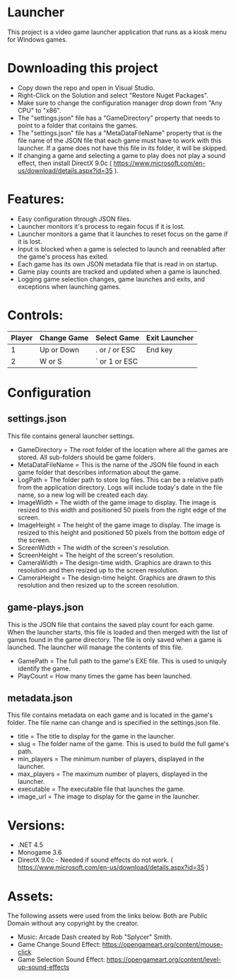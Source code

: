 # Launcher
This project is a video game launcher application that runs as a kiosk menu for Windows games.

# Downloading this project
- Copy down the repo and open in Visual Studio.
- Right-Click on the Solution and select "Restore Nuget Packages".
- Make sure to change the configuration manager drop down from "Any CPU" to "x86".
- The "settings.json" file has a "GameDirectory" property that needs to point to a folder that contains the games.
- The "settings.json" file has a "MetaDataFileName" property that is the file name of the JSON file that each game must have to work with this launcher. If a game does not have this file in its folder, it will be skipped.
- If changing a game and selecting a game to play does not play a sound effect, then install DirectX 9.0c ( https://www.microsoft.com/en-us/download/details.aspx?id=35 ).

# Features:
- Easy configuration through JSON files.
- Launcher monitors it's process to regain focus if it is lost.
- Launcher monitors a game that it launches to reset focus on the game if it is lost.
- Input is blocked when a game is selected to launch and reenabled after the game's process has exited.
- Each game has its own JSON metadata file that is read in on startup.
- Game play counts are tracked and updated when a game is launched.
- Logging game selection changes, game launches and exits, and exceptions when launching games.

# Controls:
| Player | Change Game | Select Game   | Exit Launcher |
|--------|-------------|---------------|---------------|
| 1      | Up or Down  | . or / or ESC | End key       |
| 2      | W or S      | ` or 1 or ESC |               |

# Configuration
## settings.json
This file contains general launcher settings.
- GameDirectory    = The root folder of the location where all the games are stored. All sub-folders should be game folders.
- MetaDataFileName = This is the name of the JSON file found in each game folder that describes information about the game.
- LogPath          = The folder path to store log files.  This can be a relative path from the application directory.  Logs will include today's date in the file name, so a new log will be created each day.
- ImageWidth       = The width of the game image to display.  The image is resized to this width and positioned 50 pixels from the right edge of the screen.
- ImageHeight      = The height of the game image to display.  The image is resized to this height and positioned 50 pixels from the bottom edge of the screen.
- ScreenWidth      = The width of the screen's resolution.
- ScreenHeight     = The height of the screen's resolution.
- CameraWidth      = The design-time width. Graphics are drawn to this resolution and then resized up to the screen resolution.
- CameraHeight     = The design-time height. Graphics are drawn to this resolution and then resized up to the screen resolution.

## game-plays.json
This is the JSON file that contains the saved play count for each game.  When the launcher starts, this file is loaded and then merged with the list of games found in the game directory.  The file is only saved when a game is launched.  The launcher will manage the contents of this file.
- GamePath  = The full path to the game's EXE file.  This is used to uniquly identify the game.
- PlayCount = How many times the game has been launched.

## metadata.json
This file contains metadata on each game and is located in the game's folder.  The file name can change and is specified in the settings.json file.
- title       = The title to display for the game in the launcher.
- slug        = The folder name of the game.  This is used to build the full game's path.
- min_players = The minimum number of players, displayed in the launcher.
- max_players = The maximum number of players, displayed in the launcher.
- executable  = The executable file that launches the game.
- image_url   = The image to display for the game in the launcher.

# Versions:
- .NET 4.5
- Monogame 3.6
- DirectX 9.0c - Needed if sound effects do not work.  ( https://www.microsoft.com/en-us/download/details.aspx?id=35 )

# Assets:
The following assets were used from the links below.  Both are Public Domain without any copyright by the creator.
- Music: Arcade Dash created by Rob "Splycer" Smith.
- Game Change Sound Effect: https://opengameart.org/content/mouse-click
- Game Selection Sound Effect: https://opengameart.org/content/level-up-sound-effects